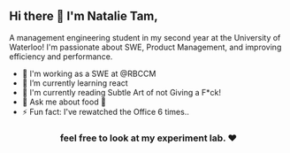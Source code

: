 <h2> Hi there 👋 I'm Natalie Tam,</h2>

A management engineering student in my second year at the University of Waterloo! I'm passionate about SWE, Product Management, and improving efficiency and performance. 

- 🔭 I'm working as a SWE at @RBCCM
- 🌱 I’m currently learning react
- 📖 I'm currently reading Subtle Art of not Giving a F*ck!
- 💬 Ask me about food 🍔
- ⚡ Fun fact: I've rewatched the Office 6 times..

<h3 align="center"> feel free to look at my experiment lab. ❤ </h3>

